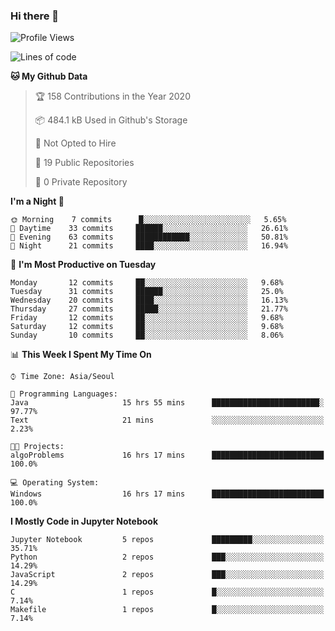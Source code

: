 ### Hi there 👋

<!--
**fastz123/fastz123** is a ✨ _special_ ✨ repository because its `README.md` (this file) appears on your GitHub profile.

Here are some ideas to get you started:

- 🔭 I’m currently working on ...
- 🌱 I’m currently learning ...
- 👯 I’m looking to collaborate on ...
- 🤔 I’m looking for help with ...
- 💬 Ask me about ...
- 📫 How to reach me: ...
- 😄 Pronouns: ...
- ⚡ Fun fact: ...
-->

<!--START_SECTION:waka-->
![Profile Views](http://img.shields.io/badge/Profile%20Views-39-blue)

![Lines of code](https://img.shields.io/badge/From%20Hello%20World%20I%27ve%20Written-196252%20lines%20of%20code-blue)

**🐱 My Github Data** 

> 🏆 158 Contributions in the Year 2020
 > 
> 📦 484.1 kB Used in Github's Storage 
 > 
> 🚫 Not Opted to Hire
 > 
> 📜 19 Public Repositories
 > 
> 🔑 0 Private Repository 
 > 
**I'm a Night 🦉** 

```text
🌞 Morning    7 commits      █░░░░░░░░░░░░░░░░░░░░░░░░   5.65% 
🌆 Daytime    33 commits     ██████░░░░░░░░░░░░░░░░░░░   26.61% 
🌃 Evening    63 commits     ████████████░░░░░░░░░░░░░   50.81% 
🌙 Night      21 commits     ████░░░░░░░░░░░░░░░░░░░░░   16.94%

```
📅 **I'm Most Productive on Tuesday** 

```text
Monday       12 commits     ██░░░░░░░░░░░░░░░░░░░░░░░   9.68% 
Tuesday      31 commits     ██████░░░░░░░░░░░░░░░░░░░   25.0% 
Wednesday    20 commits     ████░░░░░░░░░░░░░░░░░░░░░   16.13% 
Thursday     27 commits     █████░░░░░░░░░░░░░░░░░░░░   21.77% 
Friday       12 commits     ██░░░░░░░░░░░░░░░░░░░░░░░   9.68% 
Saturday     12 commits     ██░░░░░░░░░░░░░░░░░░░░░░░   9.68% 
Sunday       10 commits     ██░░░░░░░░░░░░░░░░░░░░░░░   8.06%

```


📊 **This Week I Spent My Time On** 

```text
⌚︎ Time Zone: Asia/Seoul

💬 Programming Languages: 
Java                     15 hrs 55 mins      ████████████████████████░   97.77% 
Text                     21 mins             ░░░░░░░░░░░░░░░░░░░░░░░░░   2.23%

🐱‍💻 Projects: 
algoProblems             16 hrs 17 mins      █████████████████████████   100.0%

💻 Operating System: 
Windows                  16 hrs 17 mins      █████████████████████████   100.0%

```

**I Mostly Code in Jupyter Notebook** 

```text
Jupyter Notebook         5 repos             █████████░░░░░░░░░░░░░░░░   35.71% 
Python                   2 repos             ███░░░░░░░░░░░░░░░░░░░░░░   14.29% 
JavaScript               2 repos             ███░░░░░░░░░░░░░░░░░░░░░░   14.29% 
C                        1 repos             █░░░░░░░░░░░░░░░░░░░░░░░░   7.14% 
Makefile                 1 repos             █░░░░░░░░░░░░░░░░░░░░░░░░   7.14%

```



<!--END_SECTION:waka-->
